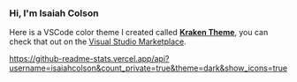 ### Hi, I'm Isaiah Colson

Here is a VSCode color theme I created called [**Kraken Theme**](https://github.com/isaiahcolson/kraken-color-theme), you can check that out on the [Visual Studio Marketplace](https://marketplace.visualstudio.com/items?itemName=isaiahcolson.kraken-theme).

https://github-readme-stats.vercel.app/api?username=isaiahcolson&count_private=true&theme=dark&show_icons=true
